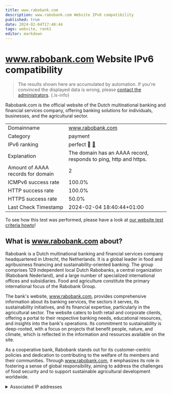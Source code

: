 ```yaml
---
title: www.rabobank.com
description: www.rabobank.com Website IPv6 compatibility
published: true
date: 2024-02-04T17:40:44
tags: website, rank1
editor: markdown
---
```


# www.rabobank.com Website IPv6 compatibility

> The results shown here are accumulated by automation. If you're convinced the displayed data is wrong, please [contact the administrators](/howto/chat). 
{.is-info}

Rabobank.com is the official website of the Dutch multinational banking and financial services company, offering banking solutions for individuals, businesses, and the agricultural sector.


|   |   |
| - | - |
| Domainname | www.rabobank.com
| Category | payment |
| IPv6 ranking | perfect :1st_place_medal: [🔗](/howto/ranking) |
| Explanation | The domain has an AAAA record, responds to ping, http and https. |
| Amount of AAAA records for domain | 2 |
| ICMPv6 success rate | 100.0%|
| HTTP success rate | 100.0% |
| HTTPS success rate | 50.0% |
| Last Check Timestamp | 2024-02-04 18:40:44+01:00 |

To see how this test was performed, please have a look at [our website test criteria howto](/howto/testcriteria/website)!


## What is www.rabobank.com about?
Rabobank is a Dutch multinational banking and financial services company headquartered in Utrecht, the Netherlands. It is a global leader in food and agribusiness financing and sustainability-oriented banking. The group comprises 129 independent local Dutch Rabobanks, a central organization (Rabobank Nederland), and a large number of specialized international offices and subsidiaries. Food and agriculture constitute the primary international focus of the Rabobank Group.

The bank's website, www.rabobank.com, provides comprehensive information about its banking services, the sectors it serves, its sustainability initiatives, and its financial expertise, particularly in the agricultural sector. The website caters to both retail and corporate clients, offering a portal to their respective banking needs, educational resources, and insights into the bank's operations. Its commitment to sustainability is deep-rooted, with a focus on projects that benefit people, nature, and climate, which is reflected in the information and resources available on the site.

As a cooperative bank, Rabobank stands out for its customer-centric policies and dedication to contributing to the welfare of its members and their communities. Through www.rabobank.com, it emphasizes its role in fostering a sense of global responsibility, aiming to address the challenges of food security and to support sustainable agricultural development worldwide.



<details>
<summary>Associated IP addresses</summary>

2a02:26f0:280:4::213:7863

2a02:26f0:280:4::213:784a

</details>
